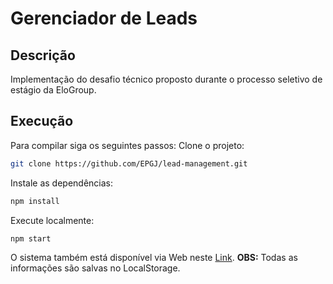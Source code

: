 # Gerenciador de Leads

## Descrição

Implementação do desafio técnico proposto durante o processo seletivo de estágio da EloGroup.

## Execução
Para compilar siga os seguintes passos:
Clone o projeto: 

 ```sh
 git clone https://github.com/EPGJ/lead-management.git
```
Instale as dependências: 

```sh
npm install
```
Execute localmente:
```sh
npm start
```
O sistema também está disponível via Web neste [Link](https://leads-management-elogroup.herokuapp.com/). 
**OBS:** Todas as informações são salvas no LocalStorage.

